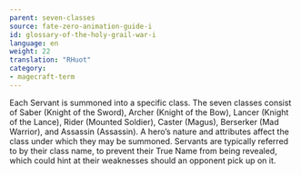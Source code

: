 ```yaml
---
parent: seven-classes
source: fate-zero-animation-guide-i
id: glossary-of-the-holy-grail-war-i
language: en
weight: 22
translation: "RHuot"
category:
- magecraft-term
---
```


Each Servant is summoned into a specific class. The seven classes consist of Saber (Knight of the Sword), Archer (Knight of the Bow), Lancer (Knight of the Lance), Rider (Mounted Soldier), Caster (Magus), Berserker (Mad Warrior), and Assassin (Assassin). A hero’s nature and attributes affect the class under which they may be summoned. Servants are typically referred to by their class name, to prevent their True Name from being revealed, which could hint at their weaknesses should an opponent pick up on it.
